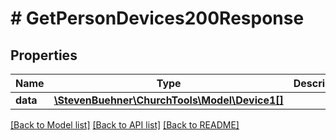 # # GetPersonDevices200Response

## Properties

Name | Type | Description | Notes
------------ | ------------- | ------------- | -------------
**data** | [**\StevenBuehner\ChurchTools\Model\Device1[]**](Device1.md) |  | [optional]

[[Back to Model list]](../../README.md#models) [[Back to API list]](../../README.md#endpoints) [[Back to README]](../../README.md)
